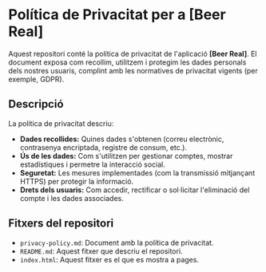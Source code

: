 # Política de Privacitat per a [Beer Real]

Aquest repositori conté la política de privacitat de l'aplicació **[Beer Real]**. El document exposa com recollim, utilitzem i protegim les dades personals dels nostres usuaris, complint amb les normatives de privacitat vigents (per exemple, GDPR).

## Descripció

La política de privacitat descriu:
- **Dades recollides:** Quines dades s'obtenen (correu electrònic, contrasenya encriptada, registre de consum, etc.).
- **Ús de les dades:** Com s'utilitzen per gestionar comptes, mostrar estadístiques i permetre la interacció social.
- **Seguretat:** Les mesures implementades (com la transmissió mitjançant HTTPS) per protegir la informació.
- **Drets dels usuaris:** Com accedir, rectificar o sol·licitar l'eliminació del compte i les dades associades.

## Fitxers del repositori

- `privacy-policy.md`: Document amb la política de privacitat.
- `README.md`: Aquest fitxer que descriu el repositori.
- `index.html`: Aquest fitxer es el que es mostra a pages.
